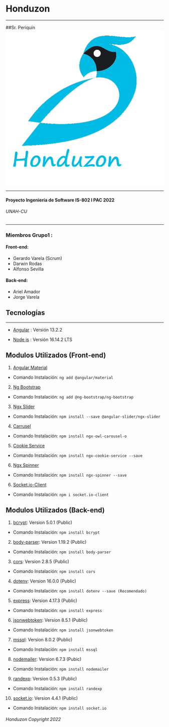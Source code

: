 # Honduzon 
***
##Sr. Periquín
![alt text](https://github.com/GerardoVarela/honduzon/blob/main/Frontend/src/assets/logo.png)

***
#### Proyecto Ingeniería de Software IS-802 I PAC 2022
###### UNAH-CU

***

### Miembros Grupo1 : 
####  Front-end:
*  Gerardo Varela (Scrum)
*  Darwin Rodas
*  Alfonso Sevilla 
 #### Back-end:
*  Ariel Amador
*  Jorge Varela

## Tecnologías
***
* [Angular](https://angular.io/) : Versión 13.2.2

* [Node js](https://nodejs.org/es/) : Versión 16.14.2 LTS

## Modulos Utilizados (Front-end)
1. [Angular Material](https://material.angular.io/)
- Comando Instalación: `ng add @angular/material`
2. [Ng Bootstrap](https://ng-bootstrap.github.io/#/getting-started)
- Comando Instalación: `ng add @ng-bootstrap/ng-bootstrap`
3. [Ngx Slider](https://www.npmjs.com/package/@angular-slider/ngx-slider)
- Comando Instalación: `npm install --save @angular-slider/ngx-slider`
4. [Carrusel](https://www.npmjs.com/package/ngx-owl-carousel-)
- Comando Instalación: `npm install ngx-owl-carousel-o`
5. [Cookie Service](https://www.npmjs.com/package/ngx-cookie-service)
- Comando Instalación: `npm install ngx-cookie-service --save`
6. [Ngx Spinner](https://www.npmjs.com/package/ngx-spinner)
- Comando Instalación: `npm install ngx-spinner --save`
6. [Socket.io-Client](https://www.npmjs.com/package/socket.io-client)
- Comando Instalación: `npm i socket.io-client`

## Modulos Utilizados (Back-end)
1. [bcrypt](https://www.npmjs.com/package/bcrypt): Version 5.0.1 (Public)
- Comando Instalación: `npm install bcrypt`
2. [body-parser](https://www.npmjs.com/package/body-parser): Version 1.19.2 (Public)
- Comando Instalación: `npm install body-parser`
3. [cors](https://www.npmjs.com/package/cors): Version 2.8.5 (Public)
- Comando Instalación: `npm install cors`
4. [dotenv](https://www.npmjs.com/package/dotenv): Version 16.0.0  (Public)
- Comando Instalación: `npm install dotenv --save (Recomendado)`
5. [express](https://www.npmjs.com/package/express): Version 4.17.3 (Public)
- Comando Instalación: `npm install express`
6. [jsonwebtoken](https://www.npmjs.com/package/jsonwebtoken): Version 8.5.1 (Public)
- Comando Instalación: `npm install jsonwebtoken`
7. [mssql](https://www.npmjs.com/package/mssql): Version 8.0.2  (Public)
- Comando Instalación: `npm install mssql`
8. [nodemailer](https://www.npmjs.com/package/nodemailer): Version 6.7.3 (Pubic)
- Comando Instalación: `npm install nodemailer`
9. [randexp](https://www.npmjs.com/package/randexp): Version 0.5.3 (Public)
- Comando Instalación: `npm install randexp`
10. [socket.io](https://www.npmjs.com/package/socket.io): Version 4.4.1 (Public)
- Comando Instalación: `npm install socket.io`


###### Honduzon Copyright 2022
